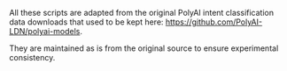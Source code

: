 All these scripts are adapted from the original PolyAI intent classification data downloads that used to be kept here: https://github.com/PolyAI-LDN/polyai-models.

They are maintained as is from the original source to ensure experimental consistency.
